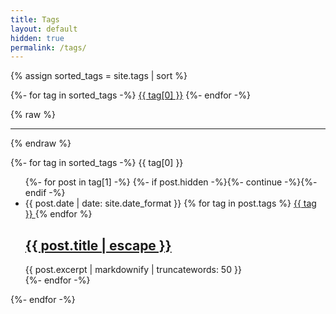 ```yaml
---
title: Tags
layout: default
hidden: true
permalink: /tags/
---
```


{% assign sorted_tags = site.tags | sort %}

{%- for tag in sorted_tags -%}
  <a href="#{{ tag[0] }}" class="post-tag"><i class="fas fa-tag"></i>{{ tag[0] }}</a>
{%- endfor -%}

{% raw %}
  <hr>
{% endraw %}

{%- for tag in sorted_tags -%}
  <a name="{{ tag[0] }}" class="post-tag"><i class="fas fa-tag"></i>{{ tag[0] }}</a>
  <ul class="post-list">
    {%- for post in tag[1] -%}
      {%- if post.hidden -%}{%- continue -%}{%- endif -%}
      <li>
        <span class="post-meta">{{ post.date | date: site.date_format }}</span>
        {% for tag in post.tags %}
          <a href="/tags/#{{ tag }}" class="post-meta post-tag">
            <i class="fas fa-tag"></i>{{ tag }}
          </a>
        {% endfor %}
        <h2>
        <a class="post-link" href="{{ post.url | relative_url }}" title="{{ post.title }}">{{ post.title | escape }}</a>
        </h2>
        {{ post.excerpt | markdownify | truncatewords: 50 }}
      </li>
    {%- endfor -%}
  </ul>
{%- endfor -%}